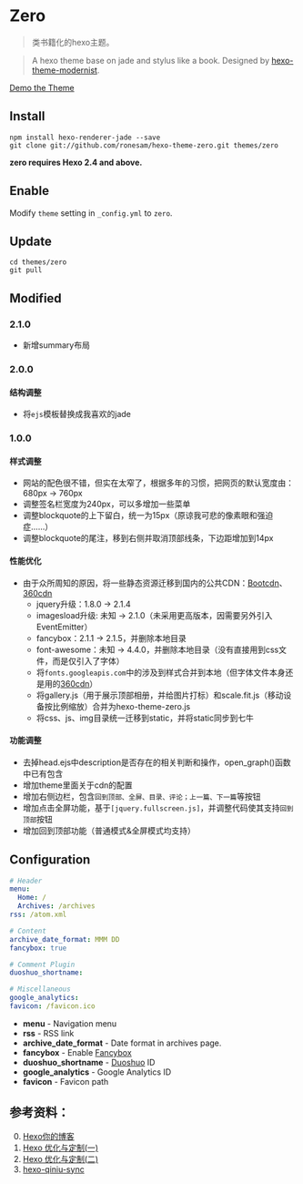 # Zero

> 类书籍化的hexo主题。

> A hexo theme base on jade and stylus like a book. Designed by [hexo-theme-modernist].

[Demo the Theme]

## Install

```
npm install hexo-renderer-jade --save
git clone git://github.com/ronesam/hexo-theme-zero.git themes/zero
```

**zero requires Hexo 2.4 and above.**

## Enable
Modify `theme` setting in `_config.yml` to `zero`.

## Update

```
cd themes/zero
git pull
```

## Modified
### 2.1.0
* 新增summary布局

### 2.0.0
#### 结构调整
* 将`ejs`模板替换成我喜欢的jade

### 1.0.0
#### 样式调整
* 网站的配色很不错，但实在太窄了，根据多年的习惯，把网页的默认宽度由：680px -> 760px
* 调整签名栏宽度为240px，可以多增加一些菜单
* 调整blockquote的上下留白，统一为15px（原谅我可悲的像素眼和强迫症……）
* 调整blockquote的尾注，移到右侧并取消顶部线条，下边距增加到14px

#### 性能优化
* 由于众所周知的原因，将一些静态资源迁移到国内的公共CDN：[Bootcdn]、[360cdn]
    * jquery升级：1.8.0 -> 2.1.4
    * imagesload升级: 未知 -> 2.1.0（未采用更高版本，因需要另外引入EventEmitter）
    * fancybox：2.1.1 -> 2.1.5，并删除本地目录
    * font-awesome：未知 -> 4.4.0，并删除本地目录（没有直接用到css文件，而是仅引入了字体）
    * 将`fonts.googleapis.com`中的涉及到样式合并到本地（但字体文件本身还是用的[360cdn]）
    * 将gallery.js（用于展示顶部相册，并给图片打标）和scale.fit.js（移动设备按比例缩放）合并为hexo-theme-zero.js
    * 将css、js、img目录统一迁移到static，并将static同步到七牛

#### 功能调整
* 去掉head.ejs中description是否存在的相关判断和操作，open_graph()函数中已有包含
* 增加theme里面关于cdn的配置
* 增加右侧边栏，包含`回到顶部、全屏、目录、评论；上一篇、下一篇`等按钮
* 增加点击全屏功能，基于`[jquery.fullscreen.js]`，并调整代码使其支持`回到顶部`按钮
* 增加回到顶部功能（普通模式&全屏模式均支持）

## Configuration

``` yaml
# Header
menu:
  Home: /
  Archives: /archives
rss: /atom.xml

# Content
archive_date_format: MMM DD
fancybox: true

# Comment Plugin
duoshuo_shortname:

# Miscellaneous
google_analytics:
favicon: /favicon.ico
```

- **menu** - Navigation menu
- **rss** - RSS link
- **archive_date_format** - Date format in archives page.
- **fancybox** - Enable [Fancybox]
- **duoshuo_shortname** - [Duoshuo] ID
- **google_analytics** - Google Analytics ID
- **favicon** - Favicon path

## 参考资料：
0. [Hexo你的博客][hexou]
0. [Hexo 优化与定制(一) ][1]
0. [Hexo 优化与定制(二) ][2]
0. [hexo-qiniu-sync]

[hexou]: http://ibruce.info/2013/11/22/hexo-your-blog/
[Bootcdn]: http://www.bootcdn.cn/
[360cdn]: http://libs.useso.com/
[1]: http://lukang.me/2014/optimization-of-hexo.html
[2]: http://lukang.me/2015/optimization-of-hexo-2.html
[Hexo]: http://zespia.tw/hexo/
[hexo-theme-modernist]: http://modernist.heroicyang.com/
[hexo-qiniu-sync]: https://github.com/gyk001/hexo-qiniu-sync
[jquery.fullscreen.js]: https://github.com/martinaglv/jQuery-FullScreen/blob/master/fullscreen/jquery.fullscreen.js
[Demo the Theme]: http://ronesam.com/
[Duoshuo]: http://duoshuo.com/
[Fancybox]: http://fancyapps.com/fancybox/